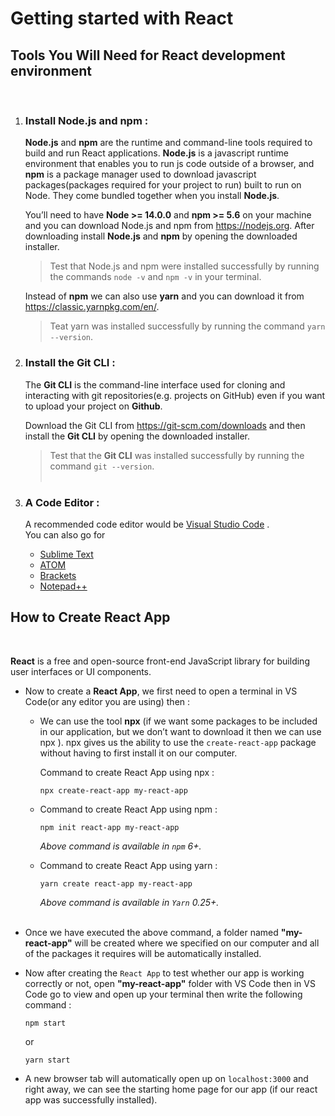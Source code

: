 # **Getting started with React**

## **Tools You Will Need for React development environment**

<br>

1. ### **Install Node.js and npm :**

   **Node.js** and **npm** are the runtime and command-line tools required to build and run React applications.
   **Node.js** is a javascript runtime environment that enables you to run js code outside of a browser, and **npm** is a package manager used to download javascript packages(packages required for your project to run) built to run on Node. They come bundled together when you install **Node.js**.

   You’ll need to have **Node >= 14.0.0** and **npm >= 5.6** on your machine and you can download Node.js and npm from https://nodejs.org.
   After downloading install **Node.js** and **npm** by opening the downloaded installer.

   > Test that Node.js and npm were installed successfully by running the commands `node -v` and `npm -v` in your terminal.

   Instead of **npm** we can also use **yarn** and you can download it from https://classic.yarnpkg.com/en/.

   > Teat yarn was installed successfully by running the command `yarn --version`.
   > <br>

2. ### **Install the Git CLI :**

   The **Git CLI** is the command-line interface used for cloning and interacting with git repositories(e.g. projects on GitHub) even if you want to upload your project on **Github**.

   Download the Git CLI from https://git-scm.com/downloads and then install the **Git CLI** by opening the downloaded installer.

   > Test that the **Git CLI** was installed successfully by running the command `git --version`.  
   > <br>

3. ### **A Code Editor :**
   A recommended code editor would be [Visual Studio Code](https://code.visualstudio.com/) .  
   You can also go for
   - [Sublime Text](https://www.sublimetext.com/)
   - [ATOM](https://atom.io/)
   - [Brackets](https://brackets.io/)
   - [Notepad++](https://notepad-plus-plus.org/)
     <br>

## **How to Create React App**

<br>

**React** is a free and open-source front-end JavaScript library for building user interfaces or UI components.

- Now to create a **React App**, we first need to open a terminal in VS Code(or any editor you are using) then :

  - We can use the tool **npx** (if we want some packages to be included in our application, but we don’t want to download it then we can use npx ). npx gives us the ability to use the `create-react-app` package without having to first install it on our computer.

    Command to create React App using npx :

    ```
    npx create-react-app my-react-app
    ```

  - Command to create React App using npm :

    ```
    npm init react-app my-react-app
    ```

    _Above command is available in `npm` 6+._

  - Command to create React App using yarn :
    ```
    yarn create react-app my-react-app
    ```
    _Above command is available in `Yarn` 0.25+._  
    <br>

- Once we have executed the above command, a folder named **"my-react-app"** will be created where we specified on our computer and all of the packages it requires will be automatically installed.

- Now after creating the `React App` to test whether our app is working correctly or not, open **"my-react-app"** folder with VS Code then in VS Code go to view and open up your terminal then write the following command :
  ```
  npm start
  ```
  or
  ```
  yarn start
  ```
- A new browser tab will automatically open up on `localhost:3000` and right away, we can see the starting home page for our app (if our react app was successfully installed).
